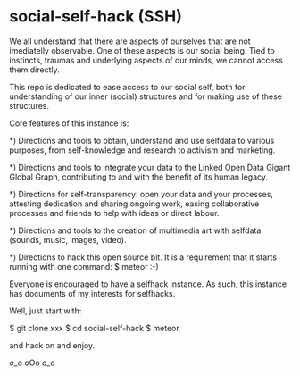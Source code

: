 social-self-hack (SSH)
================

We all understand that there are aspects of
ourselves that are not imediatelly observable.
One of these aspects is our social being. Tied
to instincts, traumas and underlying aspects of our
minds, we cannot access them directly.

This repo is dedicated to ease access to our social
self, both for understanding of our inner (social) structures
and for making use of these structures.

Core features of this instance is:

*) Directions and tools to obtain, understand and use selfdata to various purposes, from self-knowledge and research to activism and marketing.

*) Directions and tools to integrate your data to the Linked Open Data Gigant Global Graph, contributing to and with the benefit of its human legacy.

*) Directions for self-transparency: open your data and your processes, attesting dedication and sharing ongoing work, easing collaborative processes and friends to help with ideas or direct labour.

*) Directions and tools to the creation of multimedia art with selfdata (sounds, music, images, video).

*) Directions to hack this open source bit. It is a requirement that it starts running with one command: $ meteor
:-)

Everyone is encouraged to have a selfhack instance. As such, this instance has documents of my interests for selfhacks. 

Well, just start with:

 $ git clone xxx
 $ cd social-self-hack
 $ meteor

and hack on and enjoy.

_o_o_ oOo _o_o_

